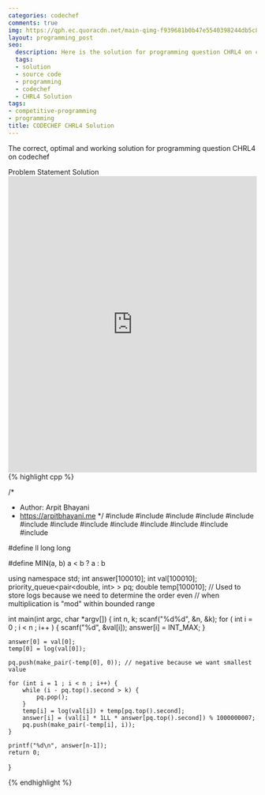 ```yaml
---
categories: codechef
comments: true
img: https://qph.ec.quoracdn.net/main-qimg-f939681b0b47e5540398244db5c8966f?convert_to_webp=true
layout: programming_post
seo:
  description: Here is the solution for programming question CHRL4 on codechef
  tags:
  - solution
  - source code
  - programming
  - codechef
  - CHRL4 Solution
tags:
- competitive-programming
- programming
title: CODECHEF CHRL4 Solution
---
```

The correct, optimal and working solution for programming question CHRL4 on codechef

<div class="ui secondary pointing large menu">
  <a class="grey item" data-tab="problem-statement">
    Problem Statement
  </a>
  <a class="active item grey" data-tab="solution">
    Solution
  </a>
</div>
<div class="ui bottom attached tab" data-tab="problem-statement">
    <iframe src="https://www.codechef.com/problems/CHRL4" width="100%" height="600px" style="overflow: scroll; border: none;"></iframe>
</div>
<div class="ui bottom attached active tab" data-tab="solution">
{% highlight cpp %}

/*
 *  Author: Arpit Bhayani
 *  https://arpitbhayani.me
 */
#include <cmath>
#include <cstdio>
#include <cstdlib>
#include <climits>
#include <deque>
#include <iostream>
#include <list>
#include <limits>
#include <map>
#include <queue>
#include <set>
#include <stack>
#include <vector>

#define ll long long

#define MIN(a, b) a < b ? a : b

using namespace std;
int answer[100010];
int val[100010];
priority_queue<pair<double, int> > pq;
double temp[100010];
// Used to store logs because we need to determine the order even
// when multiplication is "mod" within bounded range

int main(int argc, char *argv[]) {
    int n, k;
    scanf("%d%d", &n, &k);
    for ( int i = 0 ; i < n ; i++ ) {
        scanf("%d", &val[i]);
        answer[i] = INT_MAX;
    }

    answer[0] = val[0];
    temp[0] = log(val[0]);

    pq.push(make_pair(-temp[0], 0)); // negative because we want smallest value

    for (int i = 1 ; i < n ; i++) {
        while (i - pq.top().second > k) {
            pq.pop();
        }
        temp[i] = log(val[i]) + temp[pq.top().second];
        answer[i] = (val[i] * 1LL * answer[pq.top().second]) % 1000000007;
        pq.push(make_pair(-temp[i], i));
    }

    printf("%d\n", answer[n-1]);
    return 0;
}


{% endhighlight %}
</div>
